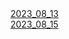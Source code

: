 <div><a href="/site/index.html">2023_08_13</a></div>
<div><a href="/2023_08_15/2023_08_15.html">2023_08_15</a></div>

